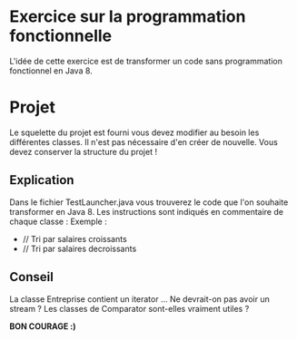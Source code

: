 # Exercice sur la programmation fonctionnelle
L'idée de cette exercice est de transformer un code sans programmation fonctionnel en Java 8.

# Projet

Le squelette du projet est fourni vous devez modifier au besoin les différentes classes. Il n'est pas nécessaire d'en créer de nouvelle.
Vous devez conserver la structure du projet !

## Explication
Dans le fichier TestLauncher.java vous trouverez le code que l'on souhaite transformer en Java 8.
Les instructions sont indiqués en commentaire de chaque classe : 
Exemple : 
 - // Tri par salaires croissants
 - // Tri par salaires decroissants

## Conseil

La classe Entreprise contient un iterator ... Ne devrait-on pas avoir un stream ?
Les classes de Comparator sont-elles vraiment utiles ?

**BON COURAGE :)**